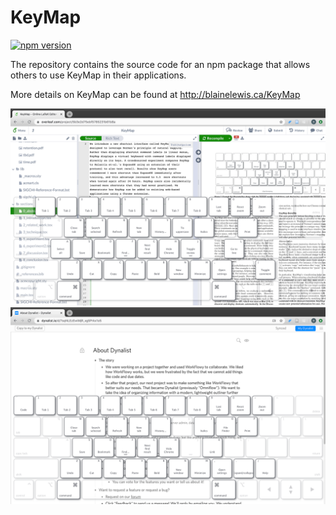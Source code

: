 # KeyMap
[![npm version](https://badge.fury.io/js/%40blainelewis1%2Fkeymap.svg)](https://badge.fury.io/js/%40blainelewis1%2Fkeymap)


The repository contains the source code for an npm package that allows others to use KeyMap in their applications.

More details on KeyMap can be found at http://blainelewis.ca/KeyMap




![KeyMap in Overleaf](./screenshots/overleaf.png?raw=true)
![KeyMap](./screenshots/dynalist.png?raw=true)
